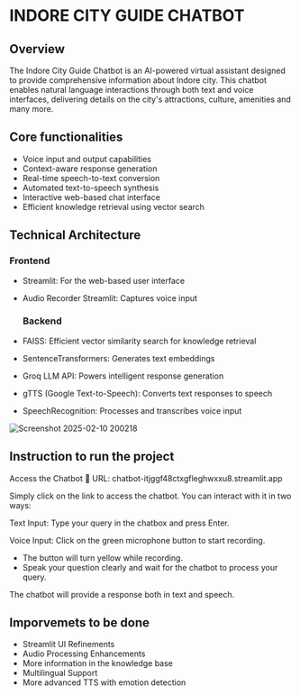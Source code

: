 # INDORE CITY GUIDE CHATBOT

## Overview
The Indore City Guide Chatbot is an AI-powered virtual assistant designed to provide comprehensive information about Indore city. This chatbot enables natural language interactions through both text and voice interfaces, delivering details on the city's attractions, culture, amenities and many more.

## Core functionalities


- Voice input and output capabilities
- Context-aware response generation
- Real-time speech-to-text conversion
- Automated text-to-speech synthesis
- Interactive web-based chat interface
- Efficient knowledge retrieval using vector search

## Technical Architecture
  ### Frontend
- Streamlit: For the web-based user interface
- Audio Recorder Streamlit: Captures voice input

  ### Backend
- FAISS: Efficient vector similarity search for knowledge retrieval
- SentenceTransformers: Generates text embeddings
- Groq LLM API: Powers intelligent response generation
- gTTS (Google Text-to-Speech): Converts text responses to speech
- SpeechRecognition: Processes and transcribes voice input


![Screenshot 2025-02-10 200218](https://github.com/user-attachments/assets/8e85664a-1178-4795-a40d-b8b76a706546)


## Instruction to run the project
 Access the Chatbot
🔗 URL: chatbot-itjggf48ctxgfleghwxxu8.streamlit.app

Simply click on the link to access the chatbot. You can interact with it in two ways:

Text Input: Type your query in the chatbox and press Enter.

Voice Input: Click on the green microphone button to start recording.
  - The button will turn yellow while recording.
  - Speak your question clearly and wait for the chatbot to process your query.
  
The chatbot will provide a response both in text and speech.

## Imporvemets to be done
  -  Streamlit UI Refinements
  -  Audio Processing Enhancements
  -  More information in the knowledge base
  - Multilingual Support
  - More advanced TTS with emotion detection

